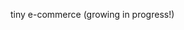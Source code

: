tiny e-commerce (growing in progress!)
<img src="https://ibb.co/9YNDf6v](https://i.ibb.co/880CRqB/Screenshot-2023-02-23-at-22-08-12.png" alt=""/>
